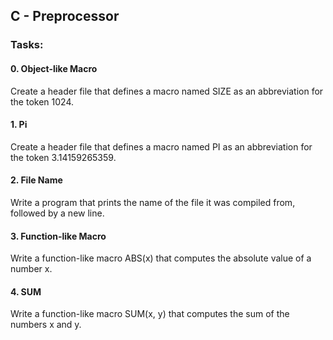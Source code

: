 ## C - Preprocessor

### Tasks:

#### 0. Object-like Macro
Create a header file that defines a macro named SIZE as an abbreviation for the token 1024.

#### 1. Pi
Create a header file that defines a macro named PI as an abbreviation for the token 3.14159265359.

#### 2. File Name
Write a program that prints the name of the file it was compiled from, followed by a new line.

#### 3. Function-like Macro
Write a function-like macro ABS(x) that computes the absolute value of a number x.

#### 4. SUM
Write a function-like macro SUM(x, y) that computes the sum of the numbers x and y.
